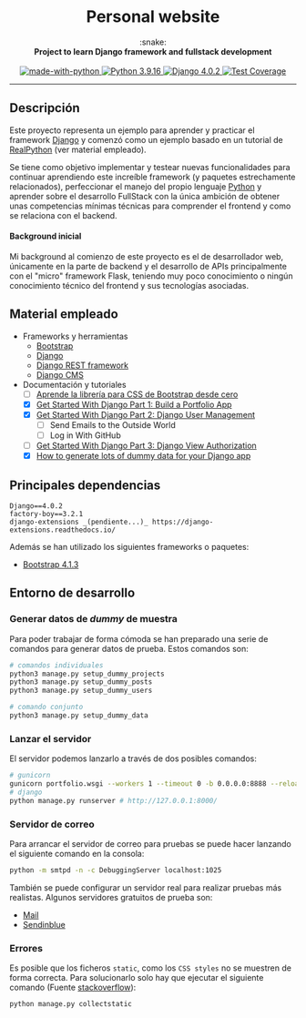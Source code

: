 <!-- markdownlint-disable MD033 -->
<h1 align="center">Personal website</h1>

<div align="center">
  :snake:
</div>
<div align="center">
  <strong>Project to learn Django framework and fullstack development</strong>
</div>
<br />

<div align="center">
  <!-- Made with Python -->
  <a href="https://www.python.org/">
    <img src="https://img.shields.io/badge/Made%20with-Python-1f425f.svg"
      alt="made-with-python" />
  </a>
  <!-- Python version -->
  <a href="https://www.python.org/downloads/release/python-3916/">
    <img src="https://img.shields.io/badge/python-3.9.16-blue.svg"
      alt="Python 3.9.16" />
  </a>
  <!-- Django version -->
  <a href="https://docs.djangoproject.com/en/4.1/releases/4.0.2/">
    <img src="https://img.shields.io/badge/django-4.0.2-darkgreen.svg"
      alt="Django 4.0.2" />
  </a>
  <!-- Test Coverage --> <!--TODO-->
  <a href="https://codecov.io/github/diego-gv/django-personal-portfolio">
    <img src="https://img.shields.io/codecov/c/github/diego-gv/django-personal-portfolio/master.svg"
      alt="Test Coverage" />
  </a>
</div>

<hr>

## Descripción

Este proyecto representa un ejemplo para aprender y practicar el framework [Django](https://www.djangoproject.com/) y comenzó como un ejemplo basado en un tutorial de [RealPython](https://realpython.com/) (ver material empleado).

Se tiene como objetivo implementar y testear nuevas funcionalidades para continuar aprendiendo este increíble framework (y paquetes estrechamente relacionados), perfeccionar el manejo del propio lenguaje [Python](https://www.python.org/downloads/) y aprender sobre el desarrollo FullStack con la única ambición de obtener unas competencias mínimas técnicas para comprender el frontend y como se relaciona con el backend.

#### Background inicial

Mi background al comienzo de este proyecto es el de desarrollador web, únicamente en la parte de backend y el desarrollo de APIs principalmente con el "micro" framework Flask, teniendo muy poco conocimiento o ningún conocimiento técnico del frontend y sus tecnologías asociadas.

## Material empleado

- Frameworks y herramientas
  - [Bootstrap](https://getbootstrap.com/)
  - [Django](https://www.djangoproject.com/)
  - [Django REST framework](https://www.django-rest-framework.org/)
  - [Django CMS](https://docs.django-cms.org/en/latest/index.html)
- Documentación y tutoriales
  - [ ] [Aprende la librería para CSS de Bootstrap desde cero](https://codingpotions.com/bootstrap)
  - [x] [Get Started With Django Part 1: Build a Portfolio App](https://realpython.com/get-started-with-django-1/)
  - [x] [Get Started With Django Part 2: Django User Management](https://realpython.com/django-user-management/)
    - [ ] Send Emails to the Outside World
    - [ ] Log in With GitHub
  - [ ] [Get Started With Django Part 3: Django View Authorization](https://realpython.com/django-user-management/)
  - [x] [How to generate lots of dummy data for your Django app](https://mattsegal.dev/django-factoryboy-dummy-data.html)

## Principales dependencias

```text
Django==4.0.2
factory-boy==3.2.1
django-extensions _(pendiente...)_ https://django-extensions.readthedocs.io/
```

Además se han utilizado los siguientes frameworks o paquetes:

- [Bootstrap 4.1.3](https://getbootstrap.com/)

## Entorno de desarrollo

### Generar datos de _dummy_ de muestra

Para poder trabajar de forma cómoda se han preparado una serie de comandos para generar datos de prueba. Estos comandos son:

```sh
# comandos individuales
python3 manage.py setup_dummy_projects
python3 manage.py setup_dummy_posts
python3 manage.py setup_dummy_users

# comando conjunto
python3 manage.py setup_dummy_data
```

### Lanzar el servidor

El servidor podemos lanzarlo a través de dos posibles comandos:

```sh
# gunicorn
gunicorn portfolio.wsgi --workers 1 --timeout 0 -b 0.0.0.0:8888 --reload # http://localhost:8888/
# django
python manage.py runserver # http://127.0.0.1:8000/
```

### Servidor de correo

Para arrancar el servidor de correo para pruebas se puede hacer lanzando el siguiente comando en la consola:

```sh
python -m smtpd -n -c DebuggingServer localhost:1025
```

También se puede configurar un servidor real para realizar pruebas más realistas. Algunos servidores gratuitos de prueba son:

- [Mail](https://www.mailgun.com/)
- [Sendinblue](https://es.sendinblue.com/)

### Errores

Es posible que los ficheros `static`, como los `CSS styles` no se muestren de forma correcta. Para solucionarlo solo hay que ejecutar el siguiente comando (Fuente [stackoverflow](https://stackoverflow.com/questions/4420378/why-does-my-django-admin-site-not-have-styles-css-loading/10047615#10047615)):

```sh
python manage.py collectstatic
```
